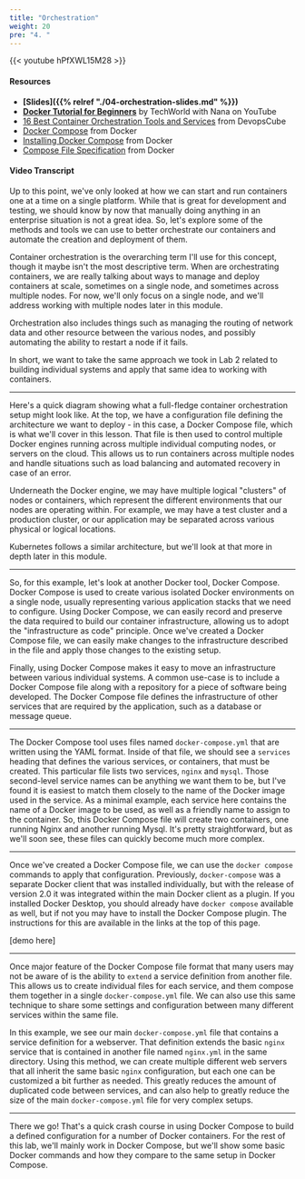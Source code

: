 ```yaml
---
title: "Orchestration"
weight: 20
pre: "4. "
---
```


{{< youtube hPfXWL15M28 >}}

#### Resources

* **[Slides]({{% relref "./04-orchestration-slides.md"  %}})**
* **[Docker Tutorial for Beginners](https://www.youtube.com/watch?v=3c-iBn73dDE)** by TechWorld with Nana on YouTube
* [16 Best Container Orchestration Tools and Services](https://devopscube.com/docker-container-clustering-tools/) from DevopsCube
* [Docker Compose](https://docs.docker.com/compose) from Docker
* [Installing Docker Compose](https://docs.docker.com/compose/install/) from Docker
* [Compose File Specification](https://docs.docker.com/compose/compose-file/) from Docker

#### Video Transcript

Up to this point, we've only looked at how we can start and run containers one at a time on a single platform. While that is great for development and testing, we should know by now that manually doing anything in an enterprise situation is not a great idea. So, let's explore some of the methods and tools we can use to better orchestrate our containers and automate the creation and deployment of them.

Container orchestration is the overarching term I'll use for this concept, though it maybe isn't the most descriptive term. When are orchestrating containers, we are really talking about ways to manage and deploy containers at scale, sometimes on a single node, and sometimes across multiple nodes. For now, we'll only focus on a single node, and we'll address working with multiple nodes later in this module.

Orchestration also includes things such as managing the routing of network data and other resource between the various nodes, and possibly automating the ability to restart a node if it fails. 

In short, we want to take the same approach we took in Lab 2 related to building individual systems and apply that same idea to working with containers.

---

Here's a quick diagram showing what a full-fledge container orchestration setup might look like. At the top, we have a configuration file defining the architecture we want to deploy - in this case, a Docker Compose file, which is what we'll cover in this lesson. That file is then used to control multiple Docker engines running across multiple individual computing nodes, or servers on the cloud. This allows us to run containers across multiple nodes and handle situations such as load balancing and automated recovery in case of an error. 

Underneath the Docker engine, we may have multiple logical "clusters" of nodes or containers, which represent the different environments that our nodes are operating within. For example, we may have a test cluster and a production cluster, or our application may be separated across various physical or logical locations. 

Kubernetes follows a similar architecture, but we'll look at that more in depth later in this module.

---

So, for this example, let's look at another Docker tool, Docker Compose. Docker Compose is used to create various isolated Docker environments on a single node, usually representing various application stacks that we need to configure. Using Docker Compose, we can easily record and preserve the data required to build our container infrastructure, allowing us to adopt the "infrastructure as code" principle. Once we've created a Docker Compose file, we can easily make changes to the infrastructure described in the file and apply those changes to the existing setup. 

Finally, using Docker Compose makes it easy to move an infrastructure between various individual systems. A common use-case is to include a Docker Compose file along with a repository for a piece of software being developed. The Docker Compose file defines the infrastructure of other services that are required by the application, such as a database or message queue. 

---

The Docker Compose tool uses files named `docker-compose.yml` that are written using the YAML format. Inside of that file, we should see a `services` heading that defines the various services, or containers, that must be created. This particular file lists two services, `nginx` and `mysql`. Those second-level service names can be anything we want them to be, but I've found it is easiest to match them closely to the name of the Docker image used in the service. As a minimal example, each service here contains the name of a Docker image to be used, as well as a friendly name to assign to the container. So, this Docker Compose file will create two containers, one running Nginx and another running Mysql. It's pretty straightforward, but as we'll soon see, these files can quickly become much more complex.

---

Once we've created a Docker Compose file, we can use the `docker compose` commands to apply that configuration. Previously, `docker-compose` was a separate Docker client that was installed individually, but with the release of version 2.0 it was integrated within the main Docker client as a plugin. If you installed Docker Desktop, you should already have `docker compose` available as well, but if not you may have to install the Docker Compose plugin. The instructions for this are available in the links at the top of this page.

[demo here]

---

Once major feature of the Docker Compose file format that many users may not be aware of is the ability to `extend` a service definition from another file. This allows us to create individual files for each service, and them compose them together in a single `docker-compose.yml` file. We can also use this same technique to share some settings and configuration between many different services within the same file. 

In this example, we see our main `docker-compose.yml` file that contains a service definition for a webserver. That definition extends the basic `nginx` service that is contained in another file named `nginx.yml` in the same directory. Using this method, we can create multiple different web servers that all inherit the same basic `nginx` configuration, but each one can be customized a bit further as needed. This greatly reduces the amount of duplicated code between services, and can also help to greatly reduce the size of the main `docker-compose.yml` file for very complex setups.

---

There we go! That's a quick crash course in using Docker Compose to build a defined configuration for a number of Docker containers. For the rest of this lab, we'll mainly work in Docker Compose, but we'll show some basic Docker commands and how they compare to the same setup in Docker Compose. 